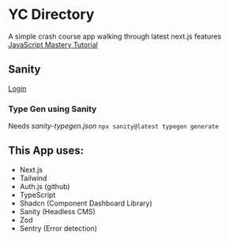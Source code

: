 # YC Directory

A simple crash course app walking through latest next.js features
[JavaScript Mastery Tutorial](https://www.youtube.com/watch?v=Zq5fmkH0T78&t=14493s&ab_channel=JavaScriptMastery)

## Sanity

[Login](http://localhost:3000/studio)

### Type Gen using Sanity

Needs _sanity-typegen.json_
`npx sanity@latest typegen generate`

## This App uses:

- Next.js
- Tailwind
- Auth.js (github)
- TypeScript
- Shadcn (Component Dashboard Library)
- Sanity (Headless CMS)
- Zod
- Sentry (Error detection)
